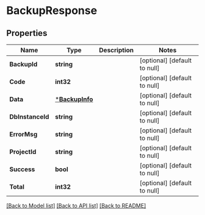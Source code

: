 # BackupResponse

## Properties
Name | Type | Description | Notes
------------ | ------------- | ------------- | -------------
**BackupId** | **string** |  | [optional] [default to null]
**Code** | **int32** |  | [optional] [default to null]
**Data** | [***BackupInfo**](BackupInfo.md) |  | [optional] [default to null]
**DbInstanceId** | **string** |  | [optional] [default to null]
**ErrorMsg** | **string** |  | [optional] [default to null]
**ProjectId** | **string** |  | [optional] [default to null]
**Success** | **bool** |  | [optional] [default to null]
**Total** | **int32** |  | [optional] [default to null]

[[Back to Model list]](../README.md#documentation-for-models) [[Back to API list]](../README.md#documentation-for-api-endpoints) [[Back to README]](../README.md)


